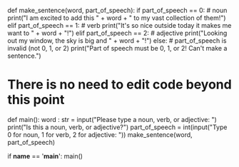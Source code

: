 <!-- Problem Statement
Implement the helper function make_sentence(word, part_of_speech) which will take a string word and an integer part_of_speech as parameters and, depending on the part of speech, place the word into one of three sentence templates (or one from your imagination!):

If part_of_speech is 0, we will assume the word is a noun and use the template: "I am excited to add this ____ to my vast collection of them!"

If part_of_speech is 1, we will assume the word is a verb use the template: "It's so nice outside today it makes me want to ____!"

If part_of_speech is 2, we will assume the word is an adjective and use the template: "Looking out my window, the sky is big and ____!" make_sentence(word, part_of_speech) should not return anything, just print the correct sentence with the word filled in the blank.

Here's a sample run of the program (user input is in blue):

Please type a noun, verb, or adjective: groovy Is this a noun, verb, or adjective? Type 0 for noun, 1 for verb, 2 for adjective: 2 Looking out my window, the sky is big and groovy! -->


def make_sentence(word, part_of_speech):
    if part_of_speech == 0:
        # noun
        print("I am excited to add this " + word + " to my vast collection of them!")
    elif part_of_speech == 1:
        # verb
        print("It's so nice outside today it makes me want to " + word + "!")
    elif part_of_speech == 2:
        # adjective
        print("Looking out my window, the sky is big and " + word + "!")
    else:
        # part_of_speech is invalid (not 0, 1, or 2)
        print("Part of speech must be 0, 1, or 2! Can't make a sentence.")

# There is no need to edit code beyond this point

def main():
    word :  str = input("Please type a noun, verb, or adjective: ")
    print("Is this a noun, verb, or adjective?")
    part_of_speech = int(input("Type 0 for noun, 1 for verb, 2 for adjective: "))
    make_sentence(word, part_of_speech)

if __name__ == '__main__':
    main()

